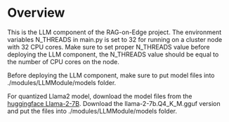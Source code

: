 # Overview

This is the LLM component of the RAG-on-Edge project. 
The environment variables N_THREADS in main.py is set to 32 for running on a cluster node with 32 CPU cores.
Make sure to set proper N_THREADS value before deploying the LLM component, the N_THREADS value should be equal to the number of CPU cores on the node.

Before deploying the LLM component, make sure to put model files into ./modules/LLMModule/models folder.

For quantized Llama2 model, download the model files from the [huggingface Llama-2-7B](https://huggingface.co/TheBloke/Llama-2-7B-GGML). Download the llama-2-7b.Q4_K_M.gguf version and put the files into ./modules/LLMModule/models folder.
